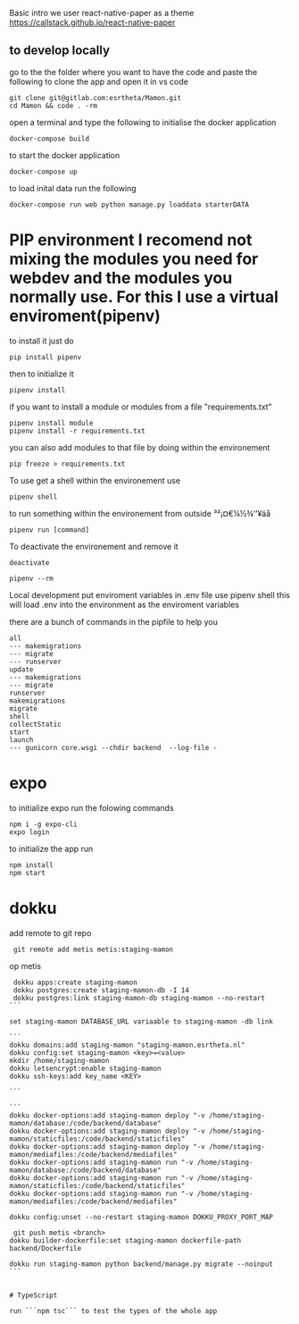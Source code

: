 Basic intro we user
react-native-paper as a theme
https://callstack.github.io/react-native-paper

## to develop locally

go to the the folder where you want to have the code and paste the following to clone the app and open it in vs code

```
git clone git@gitlab.com:esrtheta/Mamon.git
cd Mamon && code . -rm
```

open a terminal and type the following to initialise the docker application

```
docker-compose build
```

to start the docker application

```
docker-compose up
```

to load inital data run the following

```
docker-compose run web python manage.py loaddata starterDATA
```

# PIP environment I recomend not mixing the modules you need for webdev and the modules you normally use. For this I use a virtual enviroment(pipenv)

to install it just do

```
pip install pipenv
```

then to initialize it

```
pipenv install
```

if you want to install a module or modules from a file "requirements.txt"

```
pipenv install module
pipenv install -r requirements.txt
```

you can also add modules to that file by doing within the environement

```
pip freeze > requirements.txt
```

To use get a shell within the environement use

```
pipenv shell
```

to run something within the environement from outside
³²¡¤€¼½¾‘’¥äå

```
pipenv run [command]
```

To deactivate the environement and remove it

```
deactivate

pipenv --rm
```

Local development
put enviroment variables in .env file
use pipenv shell
this will load .env into the environment as the enviroment variables

there are a bunch of commands in the pipfile to help you

```
all
--- makemigrations
--- migrate
--- runserver
update
--- makemigrations
--- migrate
runserver
makemigrations
migrate
shell
collectStatic
start
launch
--- gunicorn core.wsgi --chdir backend  --log-file -
```

# expo

to initialize expo run the folowing commands

```shell
npm i -g expo-cli
expo login
```

to initialize the app run

```shell
npm install
npm start

```

# dokku

add remote to git repo

```
 git remote add metis metis:staging-mamon
```

op metis

````
 dokku apps:create staging-mamon
 dokku postgres:create staging-mamon-db -I 14
 dokku postgres:link staging-mamon-db staging-mamon --no-restart
```

set staging-mamon DATABASE_URL variaable to staging-mamon -db link

```
dokku domains:add staging-mamon "staging-mamon.esrtheta.nl"
dokku config:set staging-mamon <key>=<value>
mkdir /home/staging-mamon
dokku letsencrypt:enable staging-mamon
dokku ssh-keys:add key_name <KEY>

```

```
dokku docker-options:add staging-mamon deploy "-v /home/staging-mamon/database:/code/backend/database"
dokku docker-options:add staging-mamon deploy "-v /home/staging-mamon/staticfiles:/code/backend/staticfiles"
dokku docker-options:add staging-mamon deploy "-v /home/staging-mamon/mediafiles:/code/backend/mediafiles"
dokku docker-options:add staging-mamon run "-v /home/staging-mamon/database:/code/backend/database"
dokku docker-options:add staging-mamon run "-v /home/staging-mamon/staticfiles:/code/backend/staticfiles"
dokku docker-options:add staging-mamon run "-v /home/staging-mamon/mediafiles:/code/backend/mediafiles"

dokku config:unset --no-restart staging-mamon DOKKU_PROXY_PORT_MAP

 git push metis <branch>
dokku builder-dockerfile:set staging-mamon dockerfile-path backend/Dockerfile

dokku run staging-mamon python backend/manage.py migrate --noinput
```


# TypeScript

run ```npm tsc``` to test the types of the whole app
````

